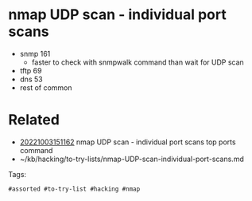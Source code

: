 # nmap UDP scan - individual port scans
- snmp 161
  - faster to check with snmpwalk command than wait for UDP scan
- tftp 69
- dns 53
- rest of common

# Related

- [20221003151162](/zet/20221003151162/README.md) nmap UDP scan - individual port scans top ports command
- ~/kb/hacking/to-try-lists/nmap-UDP-scan-individual-port-scans.md

Tags:

    #assorted #to-try-list #hacking #nmap
